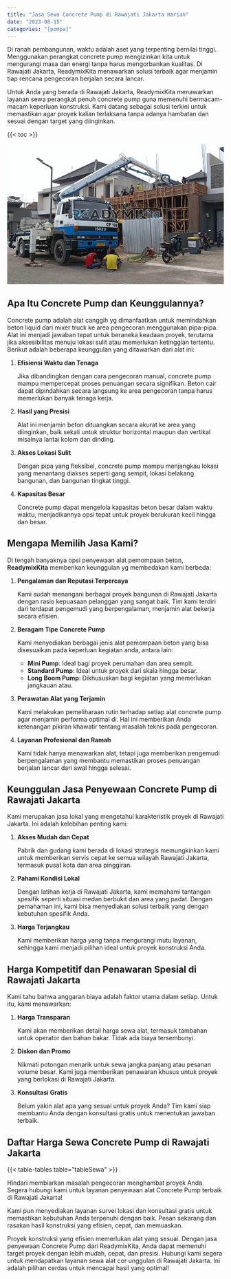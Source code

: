 ```yaml
---
title: "Jasa Sewa Concrete Pump di Rawajati Jakarta Harian"
date: "2023-08-15"
categories: "[pompa]"
---
```


Di ranah pembangunan, waktu adalah aset yang terpenting bernilai tinggi. Menggunakan perangkat concrete pump mengizinkan kita untuk mengurangi masa dan energi tanpa harus mengorbankan kualitas. Di Rawajati Jakarta, ReadymixKita menawarkan solusi terbaik agar menjamin tiap rencana pengecoran berjalan secara lancar.

Untuk Anda yang berada di Rawajati Jakarta, ReadymixKita menawarkan layanan sewa perangkat penuh concrete pump guna memenuhi bermacam-macam keperluan konstruksi. Kami datang sebagai solusi terkini untuk memastikan agar proyek kalian terlaksana tanpa adanya hambatan dan sesuai dengan target yang diinginkan.

{{< toc >}}

![Jasa Sewa Concrete Pump di Rawajati Jakarta Harian](/images/pompa/sewa-pompa-02.jpg)

## Apa Itu Concrete Pump dan Keunggulannya?

Concrete pump adalah alat canggih yg dimanfaatkan untuk memindahkan beton liquid dari mixer truck ke area pengecoran menggunakan pipa-pipa. Alat ini menjadi jawaban tepat untuk beraneka keadaan proyek, terutama jika aksesibilitas menuju lokasi sulit atau memerlukan ketinggian tertentu. Berikut adalah beberapa keunggulan yang ditawarkan dari alat ini:

1. **Efisiensi Waktu dan Tenaga**

   Jika dibandingkan dengan cara pengecoran manual, concrete pump mampu mempercepat proses penuangan secara signifikan. Beton cair dapat dipindahkan secara langsung ke area pengecoran tanpa harus memerlukan banyak tenaga kerja.

2. **Hasil yang Presisi**

   Alat ini menjamin beton dituangkan secara akurat ke area yang diinginkan, baik sekali untuk struktur horizontal maupun dan vertikal misalnya lantai kolom dan dinding.

3. **Akses Lokasi Sulit**

   Dengan pipa yang fleksibel, concrete pump mampu menjangkau lokasi yang menantang diakses seperti gang sempit, lokasi belakang bangunan, dan bangunan tingkat tinggi.

4. **Kapasitas Besar**

   Concrete pump dapat mengelola kapasitas beton besar dalam waktu waktu, menjadikannya opsi tepat untuk proyek berukuran kecil hingga dan besar.

## Mengapa Memilih Jasa Kami?

Di tengah banyaknya opsi penyewaan alat pemompaan beton, **ReadymixKita** memberikan keunggulan yg membedakan kami berbeda:

1. **Pengalaman dan Reputasi Terpercaya**

   Kami sudah menangani berbagai proyek bangunan di Rawajati Jakarta dengan rasio kepuasaan pelanggan yang sangat baik. Tim kami terdiri dari terdapat pengemudi yang berpengalaman, menjamin alat bekerja secara efisien.

2. **Beragam Tipe Concrete Pump**

   Kami menyediakan berbagai jenis alat pemompaan beton yang bisa disesuaikan pada keperluan kegiatan anda, antara lain:
   - **Mini Pump**: Ideal bagi proyek perumahan dan area sempit.
   - **Standard Pump**: Ideal untuk proyek dari skala hingga besar.
   - **Long Boom Pump**: Dikhususkan bagi kegiatan yang memerlukan jangkauan atau.

3. **Perawatan Alat yang Terjamin**

   Kami melakukan pemeliharaan rutin terhadap setiap alat concrete pump agar menjamin performa optimal di. Hal ini memberikan Anda ketenangan pikiran khawatir tentang masalah teknis pada pengecoran.

4. **Layanan Profesional dan Ramah**

   Kami tidak hanya menawarkan alat, tetapi juga memberikan pengemudi berpengalaman yang membantu memastikan proses penuangan berjalan lancar dari awal hingga selesai.

## Keunggulan Jasa Penyewaan Concrete Pump di Rawajati Jakarta

Kami merupakan jasa lokal yang mengetahui karakteristik proyek di Rawajati Jakarta. Ini adalah kelebihan penting kami:

1. **Akses Mudah dan Cepat**

   Pabrik dan gudang kami berada di lokasi strategis memungkinkan kami untuk memberikan servis cepat ke semua wilayah Rawajati Jakarta, termasuk pusat kota dan area pinggiran.

2. **Pahami Kondisi Lokal**

   Dengan latihan kerja di Rawajati Jakarta, kami memahami tantangan spesifik seperti situasi medan berbukit dan area yang padat. Dengan pemahaman ini, kami bisa menyediakan solusi terbaik yang dengan kebutuhan spesifik Anda.

3. **Harga Terjangkau**

   Kami memberikan harga yang tanpa mengurangi mutu layanan, sehingga kami menjadi pilihan ideal untuk proyek konstruksi Anda.

## Harga Kompetitif dan Penawaran Spesial di Rawajati Jakarta

Kami tahu bahwa anggaran biaya adalah faktor utama dalam setiap. Untuk itu, kami menawarkan:

1. **Harga Transparan**

   Kami akan memberikan detail harga sewa alat, termasuk tambahan untuk operator dan bahan bakar. Tidak ada biaya tersembunyi.

2. **Diskon dan Promo**

   Nikmati potongan menarik untuk sewa jangka panjang atau pesanan volume besar. Kami juga memberikan penawaran khusus untuk proyek yang berlokasi di Rawajati Jakarta.

3. **Konsultasi Gratis**

   Belum yakin alat apa yang sesuai untuk proyek Anda? Tim kami siap membantu Anda dengan konsultasi gratis untuk menentukan jawaban terbaik.

## Daftar Harga Sewa Concrete Pump di Rawajati Jakarta

{{< table-tables table="tableSewa" >}}

Hindari membiarkan masalah pengecoran menghambat proyek Anda. Segera hubungi kami untuk layanan penyewaan alat Concrete Pump terbaik di Rawajati Jakarta!

Kami pun menyediakan layanan survei lokasi dan konsultasi gratis untuk memastikan kebutuhan Anda terpenuhi dengan baik. Pesan sekarang dan rasakan hasil konstruksi yang efisien, cepat, dan memuaskan.

Proyek konstruksi yang efisien memerlukan alat yang sesuai. Dengan jasa penyewaan Concrete Pump dari ReadymixKita, Anda dapat memenuhi target proyek dengan lebih mudah, cepat, dan presisi. Hubungi kami segera untuk mendapatkan layanan sewa alat cor unggulan di Rawajati Jakarta. Ini adalah pilihan cerdas untuk mencapai hasil yang optimal!